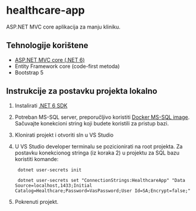 # healthcare-app
ASP.NET MVC core aplikacija za manju kliniku.

## Tehnologije korištene
- [ASP.NET MVC core (.NET 6)](https://dotnet.microsoft.com/en-us/download/dotnet/6.0)
- Entity Framework core (code-first metoda)
- Bootstrap 5

## Instrukcije za postavku projekta lokalno
1. Instalirati [.NET 6 SDK](https://dotnet.microsoft.com/en-us/download/dotnet/6.0)
2. Potreban MS-SQL server, preporučljivo koristiti [Docker MS-SQL image](https://hub.docker.com/_/microsoft-mssql-server). Sačuvajte konekcioni string koji budete koristili za pristup bazi.
3. Klonirati projekt i otvoriti sln u VS Studio
4. U VS Studio developer terminalu se pozicionirati na root projekta. Za postavku konekcionog stringa (iz koraka 2) u projektu za SQL bazu koristiti komande:

        dotnet user-secrets init

        dotnet user-secrets set "ConnectionStrings:HealthcareApp" "Data Source=localhost,1433;Initial Catalog=Healthcare;Password=VasPassword;User Id=SA;Encrypt=false;"

6. Pokrenuti projekt.

